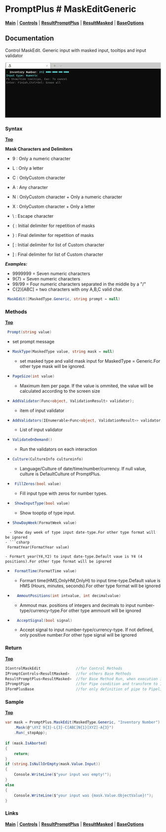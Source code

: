 # PromptPlus # MaskEditGeneric
[**Main**](index.md#help) | 
[**Controls**](index.md#apis) |
[**ResultPromptPlus**](resultpromptplus) |
[**ResultMasked**](resultmasked) |
[**BaseOptions**](baseoptions)


## Documentation
Control MaskEdit. Generic input with masked input, tooltips and input validator

![](./images/MaskEditGeneric.gif)

### Syntax
[**Top**](#promptplus--maskeditgeneric)

**Mask Characters and Delimiters**

 - 9 : Only a numeric character
 - L : Only a letter 
 - C : OnlyCustom character 
 - A : Any character
 - N : OnlyCustom character +  Only a numeric character
 - X : OnlyCustom character +  Only a letter

 - \ : Escape character
 - { : Initial delimiter for repetition of masks
 - } : Final delimiter for repetition of masks
 - \[ : Initial delimiter for list of Custom character
 - \] : Final delimiter for list of Custom character

**_Examples:_**

- 9999999 = Seven numeric characters
- 9{7} = Seven numeric characters
- 99\/99 = Four numeric characters separated in the middle by a "/"
- C{2}\[ABC\] = two characters with ony A,B,C valid char.

```csharp
 MaskEdit([MaskedType.Generic, string prompt = null)
 ```

 ### Methods
[**Top**](#promptplus--maskeditdate)

 ```csharp
  Prompt(string value)
  ``` 
  - set prompt message 
- ```csharp
  MaskType(MaskedType value, string mask = null)
  ``` 
  - set masked type and valid mask input for  MaskedType = Generic.For other type mask will be ignored.
- ```csharp
  PageSize(int value)
    ```
    - Maximum item per page. If the value is ommited, the value will be calculated according to the screen size 
- ```csharp
  AddValidator(Func<object, ValidationResult> validator);
  ``` 
    - item of input validator
- ```csharp
  AddValidators(IEnumerable<Func<object, ValidationResult>> validators)
  ``` 
    - List of input validator
- ```csharp
  ValidateOnDemand()
  ``` 
    - Run the validators on each interaction
- ```csharp
  Culture(CultureInfo cultureinfo)
  ``` 
    - Language/Culture of date/time/number/currency. If null value, culture is DefaultCulture of PromptPlus.
- ```csharp
   FillZeros(bool value)
  ``` 
    - Fill input type with zeros for number types.
- ```csharp
   ShowInputType(bool value)
  ``` 
    - Show tooptip of type input.
 - ```csharp
   ShowDayWeek(FormatWeek value)
  ``` 
    - Show day week of type input date-type.For other type format will be ignored
- ```csharp
   FormatYear(FormatYear value)
  ``` 
    - Formart year(Y4,Y2) to input date-type.Default vaue is Y4 (4 positions).For other type format will be ignored
- ```csharp
   FormatTime(FormatTime value)
  ``` 
    - Formart time(HMS,OnlyHM,OnlyH) to input time-type.Default value is HMS (Hours, minutes, seconds).For other type format will be ignored
- ```csharp
    AmmoutPositions(int intvalue, int decimalvalue)
  ``` 
    - Ammout max. positions of integers and decimals to input number-type/currency-type.For other type ammount will be ignored
- ```csharp
    AcceptSignal(bool signal)
  ``` 
    -  Accept signal to input number-type/currency-type. If not defined, only positive number.For other type signal will be ignored

### Return
[**Top**](#promptplus--maskeditdate)

```csharp
IControlMaskEdit                //for Control Methods
IPromptControls<ResultMasked>   //for others Base Methods
ResultPromptPlus<ResultMasked>  //for Base Method Run, when execution is direct 
IPromptPipe                     //for Pipe condition and transform to IFormPlusBase 
IFormPlusBase                   //for only definition of pipe to Pipeline Control
```

### Sample
[**Top**](#promptplus--maskeditgeneric)

```csharp
var mask = PromptPlus.MaskEdit(MaskedType.Generic, "Inventory Number")
    .Mask(@"\XYZ 9{3}-L{3}-C[ABC]N{1}[XYZ]-A{3}")
    .Run(_stopApp);

if (mask.IsAborted)
{
    return;
}
if (string.IsNullOrEmpty(mask.Value.Input))
{
    Console.WriteLine($"your input was empty!");
}
else
{
    Console.WriteLine($"your input was {mask.Value.ObjectValue}!");
}
```

### Links
[**Main**](index.md#help) | 
[**Controls**](index.md#apis) |
[**ResultPromptPlus**](resultpromptplus) |
[**ResultMasked**](resultmasked) |
[**BaseOptions**](baseoptions)

